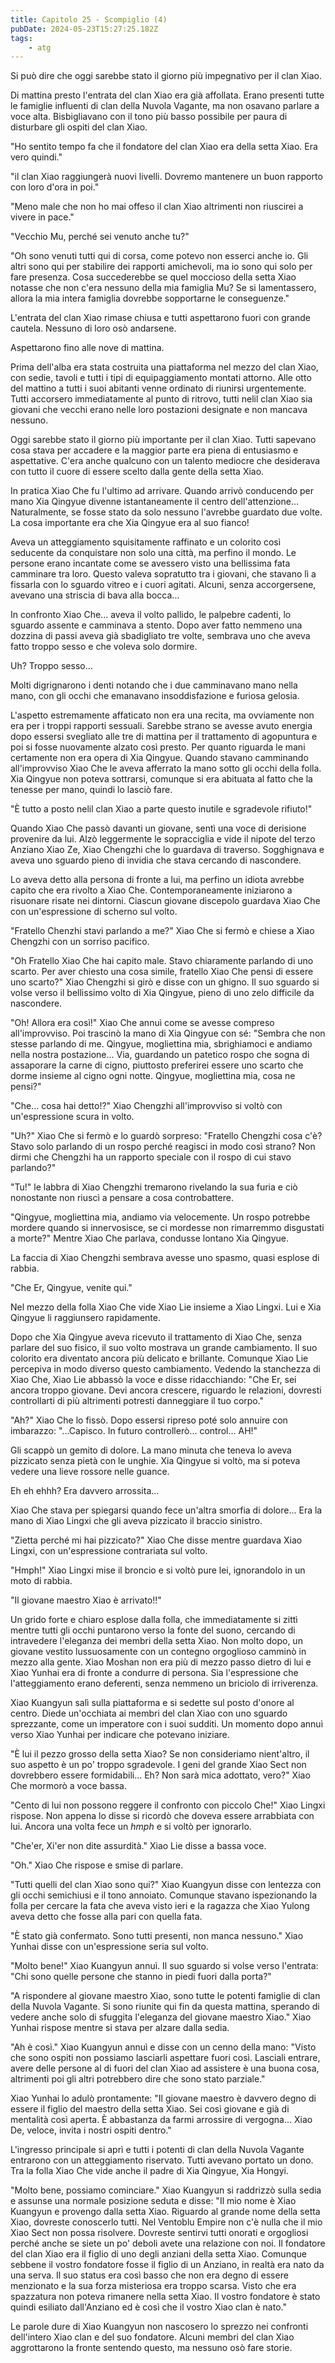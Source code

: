 ```yaml
---
title: Capitolo 25 - Scompiglio (4)
pubDate: 2024-05-23T15:27:25.182Z
tags:
    - atg
---
```



Si può dire che oggi sarebbe stato il giorno più impegnativo per il clan Xiao.


Di mattina presto l'entrata del clan Xiao era già affollata. Erano presenti tutte le famiglie influenti di clan della Nuvola Vagante, ma non osavano parlare a voce alta. Bisbigliavano con il tono più basso possibile per paura di disturbare gli ospiti del clan Xiao.


"Ho sentito tempo fa che il fondatore del clan Xiao era della setta Xiao. Era vero quindi."


"il clan Xiao raggiungerà nuovi livelli. Dovremo mantenere un buon rapporto con loro d'ora in poi."


"Meno male che non ho mai offeso il clan Xiao altrimenti non riuscirei a vivere in pace."


"Vecchio Mu, perché sei venuto anche tu?"


"Oh sono venuti tutti qui di corsa, come potevo non esserci anche io. Gli altri sono qui per stabilire dei rapporti amichevoli, ma io sono qui solo per fare presenza. Cosa succederebbe se quel moccioso della setta Xiao notasse che non c'era nessuno della mia famiglia Mu? Se si lamentassero, allora la mia intera famiglia dovrebbe sopportarne le conseguenze."


L'entrata del clan Xiao rimase chiusa e tutti aspettarono fuori con grande cautela. Nessuno di loro osò andarsene.


Aspettarono fino alle nove di mattina.


Prima dell'alba era stata costruita una piattaforma nel mezzo del clan Xiao, con sedie, tavoli e tutti i tipi di equipaggiamento montati attorno. Alle otto del mattino a tutti i suoi abitanti venne ordinato di riunirsi urgentemente. Tutti accorsero immediatamente al punto di ritrovo, tutti nelil clan Xiao sia giovani che vecchi erano nelle loro postazioni designate e non mancava nessuno.


Oggi sarebbe stato il giorno più importante per il clan Xiao. Tutti sapevano cosa stava per accadere e la maggior parte era piena di entusiasmo e aspettative. C'era anche qualcuno con un talento mediocre che desiderava con tutto il cuore di essere scelto dalla gente della setta Xiao.


In pratica Xiao Che fu l'ultimo ad arrivare. Quando arrivò conducendo per mano Xia Qingyue divenne istantaneamente il centro dell'attenzione...
Naturalmente, se fosse stato da solo nessuno l'avrebbe guardato due volte. La cosa importante era che Xia Qingyue era al suo fianco!


Aveva un atteggiamento squisitamente raffinato e un colorito così seducente da conquistare non solo una città, ma perfino il mondo. Le persone erano incantate come se avessero visto una bellissima fata camminare tra loro. Questo valeva sopratutto tra i giovani, che stavano lì a fissarla con lo sguardo vitreo e i cuori agitati. Alcuni, senza accorgersene, avevano una striscia di bava alla bocca...


In confronto Xiao Che... aveva il volto pallido, le palpebre cadenti, lo sguardo assente e camminava a stento. Dopo aver fatto nemmeno una dozzina di passi aveva già sbadigliato tre volte, sembrava uno che aveva fatto troppo sesso e che voleva solo dormire.


Uh? Troppo sesso...


Molti digrignarono i denti notando che i due camminavano mano nella mano, con gli occhi che emanavano insoddisfazione e furiosa gelosia.


L'aspetto estremamente affaticato non era una recita, ma ovviamente non era per i troppi rapporti sessuali. Sarebbe strano se avesse avuto energia dopo essersi svegliato alle tre di mattina per il trattamento di agopuntura e poi si fosse nuovamente alzato così presto. Per quanto riguarda le mani certamente non era opera di Xia Qingyue. Quando stavano camminando all'improvviso Xiao Che le aveva afferrato la mano sotto gli occhi della folla. Xia Qingyue non poteva sottrarsi, comunque si era abituata al fatto che la tenesse per mano, quindi lo lasciò fare.


"È tutto a posto nelil clan Xiao a parte questo inutile e sgradevole rifiuto!"


Quando Xiao Che passò davanti un giovane, sentì una voce di derisione provenire da lui. Alzò leggermente le sopracciglia e vide il nipote del terzo Anziano Xiao Ze, Xiao Chengzhi che lo guardava di traverso. Sogghignava e aveva uno sguardo pieno di invidia che stava cercando di nascondere.


Lo aveva detto alla persona di fronte a lui, ma perfino un idiota avrebbe capito che era rivolto a Xiao Che. Contemporaneamente iniziarono a risuonare risate nei dintorni. Ciascun giovane discepolo guardava Xiao Che con un'espressione di scherno sul volto.


"Fratello Chenzhi stavi parlando a me?" Xiao Che si fermò e chiese a Xiao Chengzhi con un sorriso pacifico.


"Oh Fratello Xiao Che hai capito male. Stavo chiaramente parlando di uno scarto. Per aver chiesto una cosa simile, fratello Xiao Che pensi di essere uno scarto?" Xiao Chengzhi si girò e disse con un ghigno. Il suo sguardo si volse verso il bellissimo volto di Xia Qingyue, pieno di uno zelo difficile da nascondere.


"Oh! Allora era così!" Xiao Che annuì come se avesse compreso all'improvviso. Poi trascinò la mano di Xia Qingyue con sé: "Sembra che non stesse parlando di me. Qingyue, mogliettina mia, sbrighiamoci e andiamo nella nostra postazione... Via, guardando un patetico rospo che sogna di assaporare la carne di cigno, piuttosto preferirei essere uno scarto che dorme insieme al cigno ogni notte. Qingyue, mogliettina mia, cosa ne pensi?"


"Che... cosa hai detto!?" Xiao Chengzhi all'improvviso si voltò con un'espressione scura in volto.


"Uh?" Xiao Che si fermò e lo guardò sorpreso: "Fratello Chengzhi cosa c'è? Stavo solo parlando di un rospo perché reagisci in modo così strano? Non dirmi che Chengzhi ha un rapporto speciale con il rospo di cui stavo parlando?"


"Tu!" le labbra di Xiao Chengzhi tremarono rivelando la sua furia e ciò nonostante non riuscì a pensare a cosa controbattere.


"Qingyue, mogliettina mia, andiamo via velocemente. Un rospo potrebbe mordere quando si innervosisce, se ci mordesse non rimarremmo disgustati a morte?" Mentre Xiao Che parlava, condusse lontano Xia Qingyue.


La faccia di Xiao Chengzhi sembrava avesse uno spasmo, quasi esplose di rabbia.


"Che Er, Qingyue, venite qui."


Nel mezzo della folla Xiao Che vide Xiao Lie insieme a Xiao Lingxi. Lui e Xia Qingyue li raggiunsero rapidamente.


Dopo che Xia Qingyue aveva ricevuto il trattamento di Xiao Che, senza parlare del suo fisico, il suo volto mostrava un grande cambiamento. Il suo colorito era diventato ancora più delicato e brillante. Comunque Xiao Lie percepiva in modo diverso questo cambiamento. Vedendo la stanchezza di Xiao Che, Xiao Lie abbassò la voce e disse ridacchiando: "Che Er, sei ancora troppo giovane. Devi ancora crescere, riguardo le relazioni, dovresti controllarti di più altrimenti potresti danneggiare il tuo corpo."


"Ah?" Xiao Che lo fissò. Dopo essersi ripreso poté solo annuire con imbarazzo: "...Capisco. In futuro controllerò... control... AH!"


Gli scappò un gemito di dolore. La mano minuta che teneva lo aveva pizzicato senza pietà con le unghie. Xia Qingyue si voltò, ma si poteva vedere una lieve rossore nelle guance.


Eh eh ehhh? Era davvero arrossita...


Xiao Che stava per spiegarsi quando fece un'altra smorfia di dolore... Era la mano di Xiao Lingxi che gli aveva pizzicato il braccio sinistro.


"Zietta perché mi hai pizzicato?" Xiao Che disse mentre guardava Xiao Lingxi, con un'espressione contrariata sul volto.


"Hmph!" Xiao Lingxi mise il broncio e si voltò pure lei, ignorandolo in un moto di rabbia.


"Il giovane maestro Xiao è arrivato!!"


Un grido forte e chiaro esplose dalla folla, che immediatamente si zittì mentre tutti gli occhi puntarono verso la fonte del suono, cercando di intravedere l'eleganza dei membri della setta Xiao. Non molto dopo, un giovane vestito lussuosamente con un contegno orgoglioso camminò in mezzo alla gente. Xiao Moshan non era più di mezzo passo dietro di lui e Xiao Yunhai era di fronte a condurre di persona. Sia l'espressione che l'atteggiamento erano deferenti, senza nemmeno un briciolo di irriverenza.


Xiao Kuangyun salì sulla piattaforma e si sedette sul posto d'onore al centro. Diede un'occhiata ai membri del clan Xiao con uno sguardo sprezzante, come un imperatore con i suoi sudditi. Un momento dopo annuì verso Xiao Yunhai per indicare che potevano iniziare.


"È lui il pezzo grosso della setta Xiao? Se non consideriamo nient'altro, il suo aspetto è un po' troppo sgradevole. I geni del grande Xiao Sect non dovrebbero essere formidabili... Eh? Non sarà mica adottato, vero?" Xiao Che mormorò a voce bassa.


"Cento di lui non possono reggere il confronto con piccolo Che!" Xiao Lingxi rispose. Non appena lo disse si ricordò che doveva essere arrabbiata con lui. Ancora una volta fece un *hmph* e si voltò per ignorarlo.


"Che'er, Xi'er non dite assurdità." Xiao Lie disse a bassa voce.


"Oh." Xiao Che rispose e smise di parlare.


"Tutti quelli del clan Xiao sono qui?" Xiao Kuangyun disse con lentezza con gli occhi semichiusi e il tono annoiato. Comunque stavano ispezionando la folla per cercare la fata che aveva visto ieri e la ragazza che Xiao Yulong aveva detto che fosse alla pari con quella fata.


"È stato già confermato. Sono tutti presenti, non manca nessuno." Xiao Yunhai disse con un'espressione seria sul volto.


"Molto bene!" Xiao Kuangyun annuì. Il suo sguardo si volse verso l'entrata: "Chi sono quelle persone che stanno in piedi fuori dalla porta?"


"A rispondere al giovane maestro Xiao, sono tutte le potenti famiglie di clan della Nuvola Vagante. Si sono riunite qui fin da questa mattina, sperando di vedere anche solo di sfuggita l'eleganza del giovane maestro Xiao." Xiao Yunhai rispose mentre si stava per alzare dalla sedia.


"Ah è così." Xiao Kuangyun annuì e disse con un cenno della mano: "Visto che sono ospiti non possiamo lasciarli aspettare fuori così. Lasciali entrare, avere delle persone al di fuori del clan Xiao ad assistere è una buona cosa, altrimenti poi gli altri potrebbero dire che sono stato parziale."


Xiao Yunhai lo adulò prontamente: "Il giovane maestro è davvero degno di essere il figlio del maestro della setta Xiao. Sei così giovane e già di mentalità così aperta. È abbastanza da farmi arrossire di vergogna... Xiao De, veloce, invita i nostri ospiti dentro."


L'ingresso principale si aprì e tutti i potenti di clan della Nuvola Vagante entrarono con un atteggiamento riservato. Tutti avevano portato un dono. Tra la folla Xiao Che vide anche il padre di Xia Qingyue, Xia Hongyi.


"Molto bene, possiamo cominciare." Xiao Kuangyun si raddrizzò sulla sedia e assunse una normale posizione seduta e disse: "Il mio nome è Xiao Kuangyun e provengo dalla setta Xiao. Riguardo al grande nome della setta Xiao, dovreste conoscerlo tutti. Nel Ventoblu Empire non c'è nulla che il mio Xiao Sect non possa risolvere. Dovreste sentirvi tutti onorati e orgogliosi perché anche se siete un po' deboli avete una relazione con noi. Il fondatore del clan Xiao era il figlio di uno degli anziani della setta Xiao. Comunque sebbene il vostro fondatore fosse il figlio di un Anziano, in realtà era nato da una serva. Il suo status era così basso che non era degno di essere menzionato e la sua forza misteriosa era troppo scarsa. Visto che era spazzatura non poteva rimanere nella setta Xiao. Il vostro fondatore è stato quindi esiliato dall'Anziano ed è così che il vostro Xiao clan è nato."


Le parole dure di Xiao Kuangyun non nascosero lo sprezzo nei confronti dell'intero Xiao clan e del suo fondatore. Alcuni membri del clan Xiao aggrottarono la fronte sentendo questo, ma nessuno osò fare storie.
                                


                                



